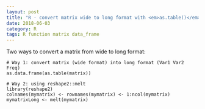 ```yaml
---
layout: post
title: "R - convert matrix wide to long format with <em>as.table()</em> or <em>melt()</em>"
date: 2018-06-03
category: R
tags: R function matrix data_frame
---
```


Two ways to convert a matrix from wide to long format:


```
# Way 1: convert matrix (wide format) into long format (Var1 Var2 Freq)
as.data.frame(as.table(matrix))

# Way 2: using reshape2::melt
library(reshape2)
colnames(mymatrix) <- rownames(mymatrix) <- 1:ncol(mymatrix)
mymatrixLong <- melt(mymatrix)
```
